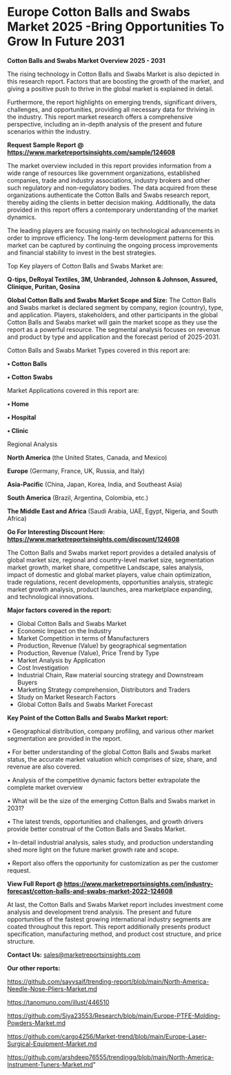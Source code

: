 # Europe Cotton Balls and Swabs Market 2025 -Bring Opportunities To Grow In Future 2031

<Strong> Cotton Balls and Swabs Market Overview 2025 - 2031</strong>

The rising technology in Cotton Balls and Swabs Market is also depicted in this research report. Factors that are boosting the growth of the market, and giving a positive push to thrive in the global market is explained in detail.

Furthermore, the report highlights on emerging trends, significant drivers, challenges, and opportunities, providing all necessary data for thriving in the industry. This report market research offers a comprehensive perspective, including an in-depth analysis of the present and future scenarios within the industry.

<strong>Request Sample Report @ <a href=https://www.marketreportsinsights.com/sample/124608>https://www.marketreportsinsights.com/sample/124608</a></strong>

The market overview included in this report provides information from a wide range of resources like government organizations, established companies, trade and industry associations, industry brokers and other such regulatory and non-regulatory bodies. The data acquired from these organizations authenticate the Cotton Balls and Swabs research report, thereby aiding the clients in better decision making. Additionally, the data provided in this report offers a contemporary understanding of the market dynamics.

The leading players are focusing mainly on technological advancements in order to improve efficiency. The long-term development patterns for this market can be captured by continuing the ongoing process improvements and financial stability to invest in the best strategies.

Top Key players of Cotton Balls and Swabs Market are:

<strong>Q-tips, DeRoyal Textiles, 3M, Unbranded, Johnson & Johnson, Assured, Clinique, Puritan, Qosina</strong>

<strong><b>Global Cotton Balls and Swabs Market Scope and Size:</b></strong>
The Cotton Balls and Swabs market is declared segment by company, region (country), type, and application. Players, stakeholders, and other participants in the global Cotton Balls and Swabs market will gain the market scope as they use the report as a powerful resource. The segmental analysis focuses on revenue and product by type and application and the forecast period of 2025-2031.

Cotton Balls and Swabs Market Types covered in this report are:

<strong>• Cotton Balls

• Cotton Swabs</strong>

Market Applications covered in this report are:

<strong>• Home

• Hospital

• Clinic</strong> 

Regional Analysis

<strong>North America</strong> (the United States, Canada, and Mexico)

<strong>Europe</strong> (Germany, France, UK, Russia, and Italy)

<strong>Asia-Pacific</strong> (China, Japan, Korea, India, and Southeast Asia)

<strong>South America</strong> (Brazil, Argentina, Colombia, etc.)

<strong>The Middle East and Africa</strong> (Saudi Arabia, UAE, Egypt, Nigeria, and South Africa)

<strong>Go For Interesting Discount Here: <a href=https://www.marketreportsinsights.com/discount/124608>https://www.marketreportsinsights.com/discount/124608</a></strong>

The Cotton Balls and Swabs market report provides a detailed analysis of global market size, regional and country-level market size, segmentation market growth, market share, competitive Landscape, sales analysis, impact of domestic and global market players, value chain optimization, trade regulations, recent developments, opportunities analysis, strategic market growth analysis, product launches, area marketplace expanding, and technological innovations.

<strong><b>Major factors covered in the report:</b></strong>
<ul>
  <li>Global Cotton Balls and Swabs Market </li>
  <li>Economic Impact on the Industry</li>
  <li>Market Competition in terms of Manufacturers</li>
  <li>Production, Revenue (Value) by geographical segmentation</li>
  <li>Production, Revenue (Value), Price Trend by Type</li>
  <li>Market Analysis by Application</li>
  <li>Cost Investigation</li>
  <li>Industrial Chain, Raw material sourcing strategy and Downstream Buyers</li>
  <li>Marketing Strategy comprehension, Distributors and Traders</li>
  <li>Study on Market Research Factors</li>
  <li>Global Cotton Balls and Swabs Market Forecast</li>
</ul>

<strong><b>Key Point of the Cotton Balls and Swabs Market report:</b></strong>

• Geographical distribution, company profiling, and various other market segmentation are provided in the report.

• For better understanding of the global Cotton Balls and Swabs market status, the accurate market valuation which comprises of size, share, and revenue are also covered.

• Analysis of the competitive dynamic factors better extrapolate the complete market overview

• What will be the size of the emerging Cotton Balls and Swabs market in 2031?

• The latest trends, opportunities and challenges, and growth drivers provide better construal of the Cotton Balls and Swabs Market.

• In-detail industrial analysis, sales study, and production understanding shed more light on the future market growth rate and scope.

• Report also offers the opportunity for customization as per the customer request.

<strong><b>View Full Report @ <a href=https://www.marketreportsinsights.com/industry-forecast/cotton-balls-and-swabs-market-2022-124608>https://www.marketreportsinsights.com/industry-forecast/cotton-balls-and-swabs-market-2022-124608</a></b></strong>


At last, the Cotton Balls and Swabs Market report includes investment come analysis and development trend analysis. The present and future opportunities of the fastest growing international industry segments are coated throughout this report. This report additionally presents product specification, manufacturing method, and product cost structure, and price structure.

<strong>Contact Us:</strong>
sales@marketreportsinsights.com

<strong>Our other reports:</strong>

<a href=https://github.com/sayysaif/trending-report/blob/main/North-America-Needle-Nose-Pliers-Market.md>https://github.com/sayysaif/trending-report/blob/main/North-America-Needle-Nose-Pliers-Market.md</a>

<a href=https://tanomuno.com/illust/446510>https://tanomuno.com/illust/446510</a>

<a href=https://github.com/Siya23553/Research/blob/main/Europe-PTFE-Molding-Powders-Market.md>https://github.com/Siya23553/Research/blob/main/Europe-PTFE-Molding-Powders-Market.md</a>

<a href=https://github.com/cargo4256/Market-trend/blob/main/Europe-Laser-Surgical-Equipment-Market.md>https://github.com/cargo4256/Market-trend/blob/main/Europe-Laser-Surgical-Equipment-Market.md</a>

<a href=https://github.com/arshdeep76555/trendingg/blob/main/North-America-Instrument-Tuners-Market.md>https://github.com/arshdeep76555/trendingg/blob/main/North-America-Instrument-Tuners-Market.md</a>"
